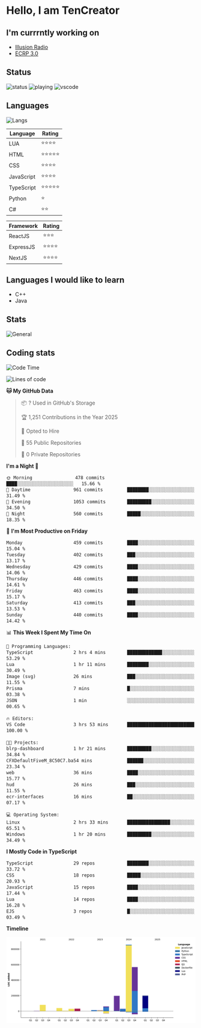 # Hello, I am TenCreator

## I'm currrntly working on
- [Illusion Radio](https://illusionradio.co.uk/)
- [ECRP 3.0](http://github.com/Emerald-Coast-Roleplay/)

## Status
![status](https://api.statusbadges.me/badge/status/518334475038359555?simple=true&style=for-the-badge)
![playing](https://api.statusbadges.me/badge/playing/518334475038359555?style=for-the-badge)
![vscode](https://api.statusbadges.me/badge/vscode/518334475038359555?style=for-the-badge)

## Languages
![Langs](https://github-readme-stats.vercel.app/api/top-langs/?username=tencreator&layout=compact&theme=radical)


|Language|Rating|
|--------|------|
|LUA|⭐️⭐️⭐️⭐️|
|HTML|⭐️⭐️⭐️⭐️⭐️|
|CSS|⭐️⭐️⭐️⭐️|
|JavaScript|⭐️⭐️⭐️⭐️|
|TypeScript|⭐️⭐️⭐️⭐️⭐️|
|Python|⭐️|
|C#|⭐️⭐️ |

|Framework|Rating|
|--------|------|
|ReactJS|⭐️⭐️⭐|
|ExpressJS|⭐️⭐️⭐️⭐️|
|NextJS|⭐️⭐️⭐⭐️|

## Languages I would like to learn
- C++
- Java

## Stats
![General](https://github-readme-stats.vercel.app/api?username=tencreator&show_icons=true&theme=radical)

## Coding stats

<!--START_SECTION:waka-->
![Code Time](http://img.shields.io/badge/Code%20Time-495%20hrs%2041%20mins-blue)

![Lines of code](https://img.shields.io/badge/From%20Hello%20World%20I%27ve%20Written-2.1%20million%20lines%20of%20code-blue)

**🐱 My GitHub Data** 

> 📦 ? Used in GitHub's Storage 
 > 
> 🏆 1,251 Contributions in the Year 2025
 > 
> 💼 Opted to Hire
 > 
> 📜 55 Public Repositories 
 > 
> 🔑 0 Private Repositories 
 > 
**I'm a Night 🦉** 

```text
🌞 Morning                478 commits         ████░░░░░░░░░░░░░░░░░░░░░   15.66 % 
🌆 Daytime                961 commits         ████████░░░░░░░░░░░░░░░░░   31.49 % 
🌃 Evening                1053 commits        █████████░░░░░░░░░░░░░░░░   34.50 % 
🌙 Night                  560 commits         █████░░░░░░░░░░░░░░░░░░░░   18.35 % 
```
📅 **I'm Most Productive on Friday** 

```text
Monday                   459 commits         ████░░░░░░░░░░░░░░░░░░░░░   15.04 % 
Tuesday                  402 commits         ███░░░░░░░░░░░░░░░░░░░░░░   13.17 % 
Wednesday                429 commits         ████░░░░░░░░░░░░░░░░░░░░░   14.06 % 
Thursday                 446 commits         ████░░░░░░░░░░░░░░░░░░░░░   14.61 % 
Friday                   463 commits         ████░░░░░░░░░░░░░░░░░░░░░   15.17 % 
Saturday                 413 commits         ███░░░░░░░░░░░░░░░░░░░░░░   13.53 % 
Sunday                   440 commits         ████░░░░░░░░░░░░░░░░░░░░░   14.42 % 
```


📊 **This Week I Spent My Time On** 

```text
💬 Programming Languages: 
TypeScript               2 hrs 4 mins        █████████████░░░░░░░░░░░░   53.29 % 
Lua                      1 hr 11 mins        ████████░░░░░░░░░░░░░░░░░   30.49 % 
Image (svg)              26 mins             ███░░░░░░░░░░░░░░░░░░░░░░   11.55 % 
Prisma                   7 mins              █░░░░░░░░░░░░░░░░░░░░░░░░   03.38 % 
JSON                     1 min               ░░░░░░░░░░░░░░░░░░░░░░░░░   00.65 % 

🔥 Editors: 
VS Code                  3 hrs 53 mins       █████████████████████████   100.00 % 

🐱‍💻 Projects: 
blrp-dashboard           1 hr 21 mins        █████████░░░░░░░░░░░░░░░░   34.84 % 
CFXDefaultFiveM_8C50C7.ba54 mins             ██████░░░░░░░░░░░░░░░░░░░   23.34 % 
web                      36 mins             ████░░░░░░░░░░░░░░░░░░░░░   15.77 % 
hud                      26 mins             ███░░░░░░░░░░░░░░░░░░░░░░   11.55 % 
ecr-interfaces           16 mins             ██░░░░░░░░░░░░░░░░░░░░░░░   07.17 % 

💻 Operating System: 
Linux                    2 hrs 33 mins       ████████████████░░░░░░░░░   65.51 % 
Windows                  1 hr 20 mins        █████████░░░░░░░░░░░░░░░░   34.49 % 
```

**I Mostly Code in TypeScript** 

```text
TypeScript               29 repos            ████████░░░░░░░░░░░░░░░░░   33.72 % 
CSS                      18 repos            █████░░░░░░░░░░░░░░░░░░░░   20.93 % 
JavaScript               15 repos            ████░░░░░░░░░░░░░░░░░░░░░   17.44 % 
Lua                      14 repos            ████░░░░░░░░░░░░░░░░░░░░░   16.28 % 
EJS                      3 repos             █░░░░░░░░░░░░░░░░░░░░░░░░   03.49 % 
```



**Timeline**

![Lines of Code chart](https://raw.githubusercontent.com/tencreator/tencreator/main/assets/bar_graph.png)


<!--END_SECTION:waka-->
